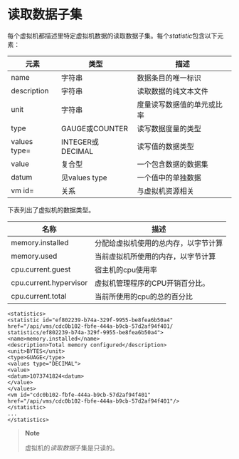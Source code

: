 # 读取数据子集

每个虚拟机都描述里特定虚拟机数据的读取数据子集。每个*statistic*包含以下元素：

|元素|类型|描述|
|----|----|----|
|name|字符串|数据条目的唯一标识|
|description|字符串|读取数据的纯文本文件|
|unit|字符串|度量读写数据值的单元或比率|
|type|GAUGE或COUNTER|读写数据度量的类型|
|values type=|INTEGER或DECIMAL|读写值的数据类型|
|value|复合型|一个包含数据的数据集|
|datum|见values type|一个值中的单独数据|
|vm id=|关系|与虚拟机资源相关|

下表列出了虚拟机的数据类型。

|名称|描述|
|----|----|
|memory.installed|分配给虚拟机使用的总内存，以字节计算|
|memory.used|当前虚拟机所使用的内存，以字节计算|
|cpu.current.guest|宿主机的cpu使用率|
|cpu.current.hypervisor|虚拟机管理程序的CPU开销百分比。|
|cpu.current.total|当前所使用的cpu的总的百分比|

                
    <statistics>
    <statistic id="ef802239-b74a-329f-9955-be8fea6b50a4"
    href="/api/vms/cdc0b102-fbfe-444a-b9cb-57d2af94f401/
    statistics/ef802239-b74a-329f-9955-be8fea6b50a4">
    <name>memory.installed</name>
    <description>Total memory configured</description>
    <unit>BYTES</unit>
    <type>GUAGE</type>
    <values type="DECIMAL">
    <value>
    <datum>1073741824<datum>
    </value>
    </values>
    <vm id="cdc0b102-fbfe-444a-b9cb-57d2af94f401"
    href="/api/vms/cdc0b102-fbfe-444a-b9cb-57d2af94f401"/>
    </statistic>
    ...
    </statistics>
                
              

> **Note**
>
> 虚拟机的*读取数据*子集是只读的。

